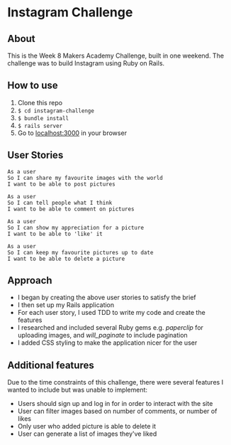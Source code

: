 Instagram Challenge
===================

About
----

This is the Week 8 Makers Academy Challenge, built in one weekend. The challenge was to build Instagram using Ruby on Rails.

How to use
-----
1. Clone this repo
2. `$ cd instagram-challenge`
3. `$ bundle install`
4. `$ rails server`
5. Go to [localhost:3000](http://localhost:3000) in your browser

User Stories
-----
```
As a user
So I can share my favourite images with the world
I want to be able to post pictures
```
```
As a user
So I can tell people what I think
I want to be able to comment on pictures
```
```
As a user
So I can show my appreciation for a picture
I want to be able to 'like' it
```
```
As a user
So I can keep my favourite pictures up to date
I want to be able to delete a picture
```

Approach
-----
- I began by creating the above user stories to satisfy the brief
- I then set up my Rails application
- For each user story, I used TDD to write my code and create the features
- I researched and included several Ruby gems e.g. *paperclip* for uploading images, and *will_paginate* to include pagination
- I added CSS styling to make the application nicer for the user

Additional features
-----
Due to the time constraints of this challenge, there were several features I wanted to include but was unable to implement:

- Users should sign up and log in for in order to interact with the site
- User can filter images based on number of comments, or number of likes
- Only user who added picture is able to delete it
- User can generate a list of images they've liked
